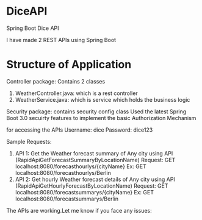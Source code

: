 # DiceAPI
Spring Boot Dice API

I have made 2 REST APIs using Spring Boot

# Structure of Application
Controller package: Contains 2 classes 
1) WeatherController.java: which is a rest controller
2) WeatherService.java: which is service which holds the business logic

Security package: contains security config class
Used the latest Spring Boot 3.0 secuirty features to implement the basic Authorization Mechanism

for accessing the APIs
Username: dice
Password: dice123

Sample Requests:

1) API 1: Get the Weather forecast summary of Any city using API (RapidApiGetForecastSummaryByLocationName)
   Request: GET localhost:8080/forecasthourlys/{cityName}
   Ex: GET localhost:8080/forecasthourlys/Berlin
2) API 2: Get hourly Weather forecast details of Any city using API (RapidApiGetHourlyForecastByLocationName)
   Request: GET localhost:8080/forecastsummarys/{cityName}
   Ex: GET localhost:8080/forecastsummarys/Berlin

The APIs are working.Let me know if you face any issues:

